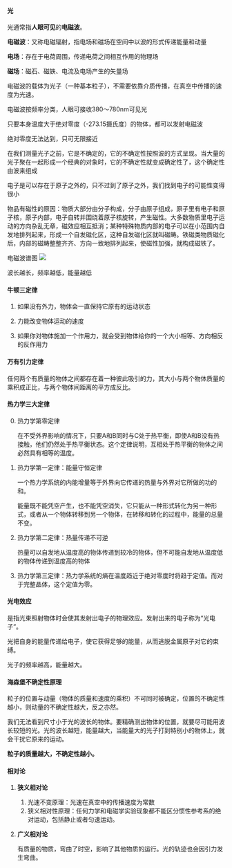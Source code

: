 #### 光

光通常指**人眼可见**的**电磁波**。

**电磁波**：又称电磁辐射，指电场和磁场在空间中以波的形式传递能量和动量

**电场**：存在于电荷周围，传递电荷之间相互作用的物理场

**磁场**：磁石、磁铁、电流及电场产生的矢量场

电磁波的载体为光子（一种基本粒子），不需要依靠介质传播，在真空中传播的速度为光速。

电磁波按频率分类，人眼可接收380～780nm可见光

只要本身温度大于绝对零度（-273.15摄氏度）的物体，都可以发射电磁波

绝对零度无法达到，只可无限接近

在我们测量光子之前，它是不确定的，它的不确定性按照波的方式呈现。当大量的光子聚在一起形成一个经典的对象时，它的不确定性就变成确定性了，这个确定性由波来组成

电子是可以存在于原子之外的，只不过到了原子之外，我们找到电子的可能性变得很小

物品有磁性的原因：物质大部分由分子构成，分子由原子组成，原子里有电子和原子核，原子内部，电子自转并围绕着原子核旋转，产生磁性。大多数物质里电子运动的方向杂乱无章，磁效应相互抵消；某种特殊物质内部的电子可以在小范围内自发地排列起来，形成一个自发磁化区，这种自发磁化区就叫磁畴。铁磁类物质磁化后，内部的磁畴整整齐齐、方向一致地排列起来，使磁性加强，就构成磁铁了。

电磁波谱图
![](/assets/Snipaste_2018-10-07_22-39-59.png)

波长越长，频率越低，能量越低

#### 牛顿三定律

1. 如果没有外力，物体会一直保持它原有的运动状态

2. 力能改变物体运动的速度

3. 如果你对物体施加一个作用力，就会受到物体给你的一个大小相等、方向相反的反作用力

#### 万有引力定律

任何两个有质量的物体之间都存在着一种彼此吸引的力，其大小与两个物体质量的乘积成正比，与两个物体间距离的平方成反比。

#### 热力学三大定律

0. 热力学第零定律

    在不受外界影响的情况下，只要A和B同时与C处于热平衡，即使A和B没有热接触，他们仍然处于热平衡状态。这个定律说明，互相处于热平衡的物体之间必然具有相等的温度。

1. 热力学第一定律：能量守恒定律

    一个热力学系统的内能增量等于外界向它传递的热量与外界对它所做的功的和。
    
    能量既不能凭空产生，也不能凭空消失，它只能从一种形式转化为另一种形式，或者从一个物体转移到另一个物体，在转移和转化的过程中，能量的总量不变。

2. 热力学第二定律：热量传递不可逆
    
    热量可以自发地从温度高的物体传递到较冷的物体，但不可能自发地从温度低的物体传递到温度高的物体
    
3. 热力学第三定律：热力学系统的熵在温度趋近于绝对零度时将趋于定值。而对于完整晶体，这个定值为零。

#### 光电效应

是指光束照射物体时会使其发射出电子的物理效应。发射出来的电子称为“光电子”。

光把自身的能量传递给电子，使它获得足够的能量，从而逃脱金属原子对它的束缚。

光子的频率越高，能量越大。

#### 海森堡不确定性原理

粒子的位置与动量（物体的质量和速度的乘积）不可同时被确定，位置的不确定性越小，则动量的不确定性越大，反之亦然。

我们无法看到尺寸小于光的波长的物体。要精确测出物体的位置，就要尽可能用波长较短的光。光的波长越短，能量越大，当能量大的光子打到特别小的物体上，就会干扰它原来的运动。

**粒子的质量越大，不确定性越小。**

#### 相对论

1. **狭义相对论**

    1. 光速不变原理：光速在真空中的传播速度为常数
    2. 狭义相对性原理：任何力学和电磁学实验现象都不能区分惯性参考系的绝对运动，包括静止或者匀速运动。
    
2. **广义相对论**

    有质量的物质，弯曲了时空，影响了其他物质的运行。光的轨迹也会因引力发生弯曲。
    
    